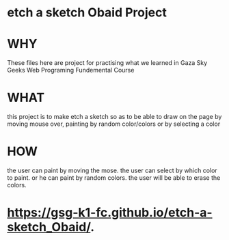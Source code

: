 # etch a sketch Obaid Project

# WHY 
These files here are project for practising what we learned in Gaza Sky Geeks Web Programing Fundemental Course

# WHAT 
this project is to make etch a sketch so as to be able to draw on the page by moving mouse over, painting by random color/colors or by selecting a color

# HOW 
the user can paint by moving the mose.
the user can select by which color to paint.
or he can paint by random colors.
the user will be able to erase the colors.


# https://gsg-k1-fc.github.io/etch-a-sketch_Obaid/.
